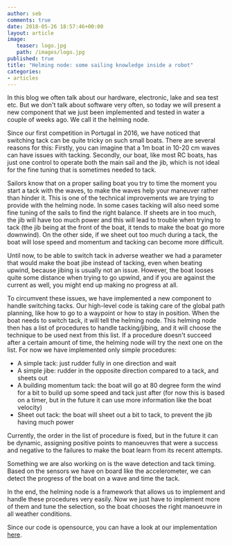 ```yaml
---
author: seb
comments: true
date: 2018-05-26 18:57:46+00:00
layout: article
image:
   teaser: logo.jpg
   path: /images/logo.jpg
published: true
title: "Helming node: some sailing knowledge inside a robot"
categories:
- articles
---
```


In this blog we often talk about our hardware, electronic, lake and sea test etc. But we don't talk about software very often, so today we will present a new component that we just been implemented and tested in water a couple of weeks ago. We call it the helming node.

Since our first competition in Portugal in 2016, we have noticed that switching tack can be quite tricky on such small
boats. There are several reasons for this: Firstly, you can imagine that a 1m boat in 10-20 cm waves can have issues with
tacking. Secondly, our boat, like most RC boats, has just one control to operate both the main sail and the jib, which is
not ideal for the fine tuning that is sometimes needed to tack.


Sailors know that on a proper sailing boat you try to time the moment you start a tack with the waves, to make the waves help your maneuver rather than hinder it. This is one of the technical improvements we are trying to provide with the helming node.
In some cases tacking will also need some fine tuning of the sails to find the right balance. If sheets are in too much, the jib will
have too much power and this will lead to trouble when trying to tack (the jib being at the
front of the boat, it tends to make the boat go more downwind). On the other side, if we sheet out too much during a
tack, the boat will lose speed and momentum and tacking can become more difficult.

Until now, to be able to switch tack in adverse weather we had a parameter that would make the boat jibe instead of tacking,
even when beating upwind, because jibing is usually not an issue. However, the boat looses quite some distance when
trying to go upwind, and if you are against the current as well, you might end up making no progress at all.

To circumvent these issues, we have implemented a new component to handle switching tacks. Our high-level
code is taking care of the global path planning, like how to go to a waypoint or how to stay in position. When the boat
needs to switch tack, it will tell the helming node. This helming node then has a list of procedures to handle
tacking/jibing, and it will choose the technique to be used next from this list. If a procedure doesn't succeed after a certain amount of
time, the helming node will try the next one on the list. For now we have implemented only simple procedures:

* A simple tack: just rudder fully in one direction and wait
* A simple jibe: rudder in the opposite direction compared to a tack, and sheets out
* A building momentum tack: the boat will go at 80 degree form the wind for a bit to build up some speed and tack just
  after (for now this is based on a timer, but in the future it can use more information like the boat velocity)
* Sheet out tack: the boat will sheet out a bit to tack, to prevent the jib having much power

Currently, the order in the list of procedure is fixed, but in the future it can be dynamic, assigning positive points to
manoeuvres that were a success and negative to the failures to make the boat learn from its recent attempts.

Something we are also working on is the wave detection and tack timing. Based on the sensors we have on board like the
accelerometer, we can detect the progress of the boat on a wave and time the tack.

In the end, the helming node is a framework that allows us to implement and handle these procedures very easily. Now we just
have to implement more of them and tune the selection, so the boat chooses the right manoeuvre in all weather conditions.

Since our code is opensource, you can have a look at our implementation
[here](https://github.com/Maritime-Robotics-Student-Society/sailing-robot/blob/master/src/sailing_robot/scripts/helming).
 



